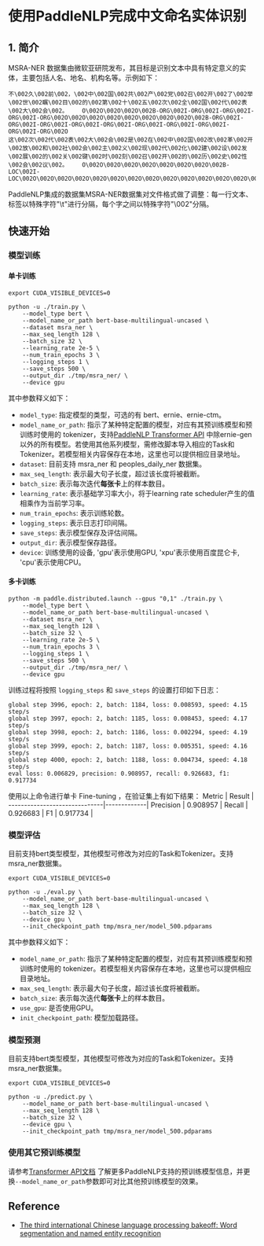 # 使用PaddleNLP完成中文命名实体识别

## 1. 简介

MSRA-NER 数据集由微软亚研院发布，其目标是识别文本中具有特定意义的实体，主要包括人名、地名、机构名等。示例如下：

```
不\002久\002前\002，\002中\002国\002共\002产\002党\002召\002开\002了\002举\002世\002瞩\002目\002的\002第\002十\002五\002次\002全\002国\002代\002表\002大\002会\002。    O\002O\002O\002O\002B-ORG\002I-ORG\002I-ORG\002I-ORG\002I-ORG\002O\002O\002O\002O\002O\002O\002O\002O\002B-ORG\002I-ORG\002I-ORG\002I-ORG\002I-ORG\002I-ORG\002I-ORG\002I-ORG\002I-ORG\002I-ORG\002O
这\002次\002代\002表\002大\002会\002是\002在\002中\002国\002改\002革\002开\002放\002和\002社\002会\002主\002义\002现\002代\002化\002建\002设\002发\002展\002的\002关\002键\002时\002刻\002召\002开\002的\002历\002史\002性\002会\002议\002。    O\002O\002O\002O\002O\002O\002O\002O\002B-LOC\002I-LOC\002O\002O\002O\002O\002O\002O\002O\002O\002O\002O\002O\002O\002O\002O\002O\002O\002O\002O\002O\002O\002O\002O\002O\002O\002O\002O\002O\002O\002O\002O
```

PaddleNLP集成的数据集MSRA-NER数据集对文件格式做了调整：每一行文本、标签以特殊字符"\t"进行分隔，每个字之间以特殊字符"\002"分隔。

## 快速开始

### 模型训练

#### 单卡训练

```shell
export CUDA_VISIBLE_DEVICES=0

python -u ./train.py \
    --model_type bert \
    --model_name_or_path bert-base-multilingual-uncased \
    --dataset msra_ner \
    --max_seq_length 128 \
    --batch_size 32 \
    --learning_rate 2e-5 \
    --num_train_epochs 3 \
    --logging_steps 1 \
    --save_steps 500 \
    --output_dir ./tmp/msra_ner/ \
    --device gpu
```

其中参数释义如下：
- `model_type`: 指定模型的类型，可选的有 bert、ernie、ernie-ctm。
- `model_name_or_path`: 指示了某种特定配置的模型，对应有其预训练模型和预训练时使用的 tokenizer，支持[PaddleNLP Transformer API](https://paddlenlp.readthedocs.io/zh/latest/model_zoo/index.html#transformer) 中除ernie-gen以外的所有模型。若使用其他系列模型，需修改脚本导入相应的Task和Tokenizer。若模型相关内容保存在本地，这里也可以提供相应目录地址。
- `dataset`: 目前支持 msra_ner 和 peoples_daily_ner 数据集。
- `max_seq_length`: 表示最大句子长度，超过该长度将被截断。
- `batch_size`: 表示每次迭代**每张卡**上的样本数目。
- `learning_rate`: 表示基础学习率大小，将于learning rate scheduler产生的值相乘作为当前学习率。
- `num_train_epochs`: 表示训练轮数。
- `logging_steps`: 表示日志打印间隔。
- `save_steps`: 表示模型保存及评估间隔。
- `output_dir`: 表示模型保存路径。
- `device`: 训练使用的设备, 'gpu'表示使用GPU, 'xpu'表示使用百度昆仑卡, 'cpu'表示使用CPU。

#### 多卡训练
```shell
python -m paddle.distributed.launch --gpus "0,1" ./train.py \
    --model_type bert \
    --model_name_or_path bert-base-multilingual-uncased \
    --dataset msra_ner \
    --max_seq_length 128 \
    --batch_size 32 \
    --learning_rate 2e-5 \
    --num_train_epochs 3 \
    --logging_steps 1 \
    --save_steps 500 \
    --output_dir ./tmp/msra_ner/ \
    --device gpu
```


训练过程将按照 `logging_steps` 和 `save_steps` 的设置打印如下日志：

```
global step 3996, epoch: 2, batch: 1184, loss: 0.008593, speed: 4.15 step/s
global step 3997, epoch: 2, batch: 1185, loss: 0.008453, speed: 4.17 step/s
global step 3998, epoch: 2, batch: 1186, loss: 0.002294, speed: 4.19 step/s
global step 3999, epoch: 2, batch: 1187, loss: 0.005351, speed: 4.16 step/s
global step 4000, epoch: 2, batch: 1188, loss: 0.004734, speed: 4.18 step/s
eval loss: 0.006829, precision: 0.908957, recall: 0.926683, f1: 0.917734
```

使用以上命令进行单卡 Fine-tuning ，在验证集上有如下结果：
 Metric                       | Result      |
------------------------------|-------------|
Precision                     | 0.908957    |
Recall                        | 0.926683    |
F1                            | 0.917734    |

### 模型评估
目前支持bert类型模型，其他模型可修改为对应的Task和Tokenizer。支持msra_ner数据集。
```shell
export CUDA_VISIBLE_DEVICES=0

python -u ./eval.py \
    --model_name_or_path bert-base-multilingual-uncased \
    --max_seq_length 128 \
    --batch_size 32 \
    --device gpu \
    --init_checkpoint_path tmp/msra_ner/model_500.pdparams
```

其中参数释义如下：
- `model_name_or_path`: 指示了某种特定配置的模型，对应有其预训练模型和预训练时使用的 tokenizer。若模型相关内容保存在本地，这里也可以提供相应目录地址。
- `max_seq_length`: 表示最大句子长度，超过该长度将被截断。
- `batch_size`: 表示每次迭代**每张卡**上的样本数目。
- `use_gpu`: 是否使用GPU。
- `init_checkpoint_path`: 模型加载路径。

### 模型预测

目前支持bert类型模型，其他模型可修改为对应的Task和Tokenizer。支持msra_ner数据集。
```shell
export CUDA_VISIBLE_DEVICES=0

python -u ./predict.py \
    --model_name_or_path bert-base-multilingual-uncased \
    --max_seq_length 128 \
    --batch_size 32 \
    --device gpu \
    --init_checkpoint_path tmp/msra_ner/model_500.pdparams
```

### 使用其它预训练模型

请参考[Transformer API文档](https://paddlenlp.readthedocs.io/zh/latest/model_zoo/index.html#transformer) 了解更多PaddleNLP支持的预训练模型信息，并更换`--model_name_or_path`参数即可对比其他预训练模型的效果。

## Reference

- [The third international Chinese language processing bakeoff: Word segmentation and named entity recognition](https://faculty.washington.edu/levow/papers/sighan06.pdf)
